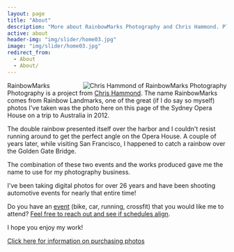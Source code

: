 ```yaml
---
layout: page
title: "About"
description: "More about RainbowMarks Photography and Chris Hammond. Please don't hesitate to reach out to us if you have any questions!"
active: about
header-img: "img/slider/home03.jpg"
image: "img/slider/home03.jpg"
redirect_from:
  - About
  - About/
---
```

<img src="{% picture direct200 img/MidSouthHeadshot-1.jpg %}" align="right" alt="Chris Hammond of RainbowMarks Photography" />RainbowMarks Photography is a project from <a href="https://www.chrishammond.com" target="_blank">Chris Hammond</a>. The name RainbowMarks comes from Rainbow Landmarks, one of the great (if I do say so myself) photos I've taken was the photo here on this page of the Sydney Opera House on a trip to Australia in 2012.

The double rainbow presented itself over the harbor and I couldn't resist running around to get the perfect angle on the Opera House. A couple of years later, while visiting San Francisco, I happened to catch a rainbow over the Golden Gate Bridge.

The combination of these two events and the works produced gave me the name to use for my photography business.

I've been taking digital photos for over 26 years and have been shooting automotive events for nearly that entire time!

Do you have an [event](/events/) (bike, car, running, crossfit) that you would like me to attend? [Feel free to reach out and see if schedules align](https://cjh.am/rbmcontact). 

I hope you enjoy my work!

[Click here for information on purchasing photos](/purchase/)